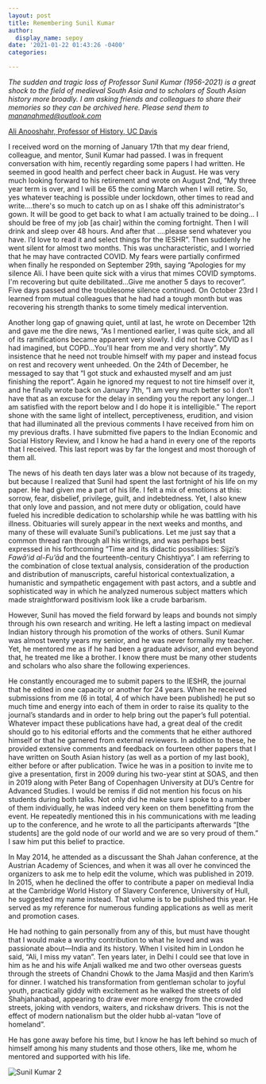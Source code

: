 ```yaml
---
layout: post
title: Remembering Sunil Kumar
author:
  display_name: sepoy
date: '2021-01-22 01:43:26 -0400'
categories:

---
```


*The sudden and tragic loss of Professor Sunil Kumar (1956-2021) is a great shock to the field of medieval South Asia and to scholars of South Asian history more broadly. I am asking friends and colleagues to share their memories so they can be archived here. Please send them to mananahmed@outlook.com*

[Ali Anooshahr, Professor of History, UC Davis](https://history.ucdavis.edu/people/aanoosha)

I received word on the morning of January 17th that my dear friend, colleague, and mentor, Sunil Kumar had passed. I was in frequent conversation with him, recently regarding some papers I had written. He seemed in good health and perfect cheer back in August. He was very much looking forward to his retirement and wrote on August 2nd, “My three year term is over, and I will be 65 the coming March when I will retire. So, yes whatever teaching is possible under lockdown, other times to read and write....there's so much to catch up on as I shake off this administrator's gown. It will be good to get back to what I am actually trained to be doing... I should be free of my job [as chair] within the coming fortnight. Then I will drink and sleep over 48 hours. And after that ....please send whatever you have. I’d love to read it and select things for the IESHR”.  Then suddenly he went silent for almost two months. This was uncharacteristic, and I worried that he may have contracted COVID. My fears were partially confirmed when finally he responded on September 29th, saying “Apologies for my silence Ali. I have been quite sick with a virus that mimes COVID symptoms. I'm recovering but quite debilitated…Give me another 5 days to recover”. Five days passed and the troublesome silence continued. On October 23rd I learned from mutual colleagues that he had had a tough month but was recovering his strength thanks to some timely medical intervention.

Another long gap of gnawing quiet, until at last, he wrote on December 12th and gave me the dire news, “As I mentioned earlier, I was quite sick, and all of its ramifications became apparent very slowly. I did not have COVID as I had imagined, but COPD...You'll hear from me and very shortly”. My insistence that he need not trouble himself with my paper and instead focus on rest and recovery went unheeded. On the 24th of December, he messaged to say that “I got stuck and exhausted myself and am just finishing the report”. Again he ignored my request to not tire himself over it, and he finally wrote back on January 7th, “I am very much better so I don’t have that as an excuse for the delay in sending you the report any longer…I am satisfied with the report below and I do hope it is intelligible.” The report shone with the same light of intellect, perceptiveness, erudition, and vision that had illuminated all the previous comments I have received from him on my previous drafts. I have submitted five papers to the Indian Economic and Social History Review, and I know he had a hand in every one of the reports that I received. This last report was by far the longest and most thorough of them all.

The news of his death ten days later was a blow not because of its tragedy, but because I realized that Sunil had spent the last fortnight of his life on my paper. He had given me a part of his life. I felt a mix of emotions at this: sorrow, fear, disbelief, privilege, guilt, and indebtedness. Yet, I also knew that only love and passion, and not mere duty or obligation, could have fueled his incredible dedication to scholarship while he was battling with his illness. Obituaries will surely appear in the next weeks and months, and many of these will evaluate Sunil’s publications. Let me just say that a common thread ran through all his writings, and was perhaps best expressed in his forthcoming “Time and its didactic possibilities: Sijzi’s *Fawā’id al-Fu’ād* and the fourteenth-century Chishtiyya”. I am referring to the combination of close textual analysis, consideration of the production and distribution of manuscripts, careful historical contextualization, a humanistic and sympathetic engagement with past actors, and a subtle and sophisticated way in which he analyzed numerous subject matters which made straightforward positivism look like a crude barbarism.

However, Sunil has moved the field forward by leaps and bounds not simply through his own research and writing. He left a lasting impact on medieval Indian history through his promotion of the works of others. Sunil Kumar was almost twenty years my senior, and he was never formally my teacher. Yet, he mentored me as if he had been a graduate advisor, and even beyond that, he treated me like a brother. I know there must be many other students and scholars who also share the following experiences.

He constantly encouraged me to submit papers to the IESHR, the journal that he edited in one capacity or another for 24 years. When he received submissions from me (6 in total, 4 of which have been published) he put so much time and energy into each of them in order to raise its quality to the journal’s standards and in order to help bring out the paper’s full potential. Whatever impact these publications have had, a great deal of the credit should go to his editorial efforts and the comments that he either authored himself or that he garnered from external reviewers. In addition to these, he provided extensive comments and feedback on fourteen other papers that I have written on South Asian history (as well as a portion of my last book), either before or after publication.
Twice he was in a position to invite me to give a presentation, first in 2009 during his two-year stint at SOAS, and then in 2019 along with Peter Bang of Copenhagen University at DU’s Centre for Advanced Studies. I would be remiss if did not mention his focus on his students during both talks. Not only did he make sure I spoke to a number of them individually, he was indeed very keen on them benefitting from the event. He repeatedly mentioned this in his communications with me leading up to the conference, and he wrote to all the participants afterwards “[the students] are the gold node of our world and we are so very proud of them.” I saw him put this belief to practice.

In May 2014, he attended as a discussant the Shah Jahan conference, at the Austrian Academy of Sciences, and when it was all over he convinced the organizers to ask me to help edit the volume, which was published in 2019. In 2015, when he declined the offer to contribute a paper on medieval India at the Cambridge World History of Slavery Conference, University of Hull, he suggested my name instead. That volume is to be published this year. He served as my reference for numerous funding applications as well as merit and promotion cases.

He had nothing to gain personally from any of this, but must have thought that I would make a worthy contribution to what he loved and was passionate about—India and its history. When I visited him in London he said, “Ali, I miss my vatan”. Ten years later, in Delhi I could see that love in him as he and his wife Anjali walked me and two other overseas guests through the streets of Chandni Chowk to the Jama Masjid and then Karim’s for dinner. I watched his transformation from gentleman scholar to joyful youth, practically giddy with excitement as he walked the streets of old Shahjahanabad, appearing to draw ever more energy from the crowded streets, joking with vendors, waiters, and rickshaw drivers. This is not the effect of modern nationalism but the older hubb al-vatan “love of homeland”.

He has gone away before his time, but I know he has left behind so much of himself among his many students and those others, like me, whom he mentored and supported with his life.

![Sunil Kumar 2]({{site.baseurl}}/img/uploads/2021/SK_SS1.jpg)
